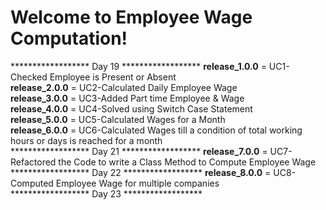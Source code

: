 # Welcome to Employee Wage Computation!
****************** Day 19 ******************
<b>release_1.0.0</b> = UC1-Checked Employee is Present or Absent<br>
<b>release_2.0.0</b> = UC2-Calculated Daily Employee Wage<br>
<b>release_3.0.0</b> = UC3-Added Part time Employee & Wage<br>
<b>release_4.0.0</b> = UC4-Solved using Switch Case Statement<br>
<b>release_5.0.0</b> = UC5-Calculated Wages for a Month<br>
<b>release_6.0.0</b> = UC6-Calculated Wages till a condition of total working hours or days is reached for a month<br>
****************** Day 21 ******************
<b>release_7.0.0</b> = UC7-Refactored the Code to write a Class Method to Compute Employee Wage<br>
****************** Day 22 ******************
<b>release_8.0.0</b> = UC8-Computed Employee Wage for multiple companies<br>
****************** Day 23 ******************



